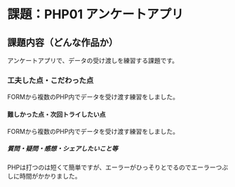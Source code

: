 # 課題：PHP01 アンケートアプリ

## 課題内容（どんな作品か）
アンケートアプリで、データの受け渡しを練習する課題です。

### 工夫した点・こだわった点
FORMから複数のPHP内でデータを受け渡す練習をしました。

#### 難しかった点・次回トライしたい点
FORMから複数のPHP内でデータを受け渡す練習をしました。
##### 質問・疑問・感想・シェアしたいこと等
PHPは打つのは短くて簡単ですが、エーラーがひっそりとでるのでエーラーつぶしに時間がかかりました。
